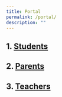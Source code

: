```yaml
---
title: Portal
permalink: /portal/
description: ""
---
```

## 1. [Students](/students/student-leadership-n-recognition)

## 2. [Parents](/parents/letter-to-parents)

## 3. [Teachers](/teachers/quick-links)
